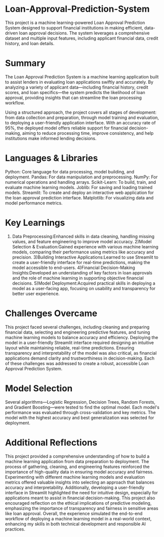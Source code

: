 # Loan-Approval-Prediction-System
This project is a machine learning-powered Loan Approval Prediction System designed to support financial institutions in making efficient, data-driven loan approval decisions. The system leverages a comprehensive dataset and multiple input features, including applicant financial data, credit history, and loan details.
# Summary
The Loan Approval Prediction System is a machine learning application built to assist lenders in evaluating loan applications swiftly and accurately. By analyzing a variety of applicant data—including financial history, credit scores, and loan specifics—the system predicts the likelihood of loan approval, providing insights that can streamline the loan processing workflow.

Using a structured approach, the project covers all stages of development: from data collection and preparation, through model training and evaluation, to deploying a user-friendly application interface. With an accuracy rate of 95%, the deployed model offers reliable support for financial decision-making, aiming to reduce processing time, improve consistency, and help institutions make informed lending decisions.
# Languages & Libraries
Python: Core language for data processing, model building, and deployment.
Pandas: For data manipulation and preprocessing.
NumPy: For numerical operations and handling arrays.
Scikit-Learn: To build, train, and evaluate machine learning models.
Joblib: For saving and loading trained models.
Streamlit: To create and deploy an interactive web application for the loan approval prediction interface.
Matplotlib: For visualizing data and model performance metrics.
# Key Learnings
1) Data Preprocessing:Enhanced skills in data cleaning, handling missing values, and feature engineering to improve model accuracy.
2)Model Selection & Evaluation:Gained experience with various machine learning models, comparing their performance using metrics like accuracy and precision.
3)Building Interactive Applications:Learned to use Streamlit to create a user-friendly interface for real-time predictions, making the model accessible to end-users.
4)Financial Decision-Making Insights:Developed an understanding of key factors in loan approvals and the role of machine learning in supporting objective financial decisions.
5)Model Deployment:Acquired practical skills in deploying a model as a user-facing app, focusing on usability and transparency for better user experience.
# Challenges Overcame
This project faced several challenges, including cleaning and preparing financial data, selecting and engineering predictive features, and tuning machine learning models to balance accuracy and efficiency. Deploying the model in a user-friendly Streamlit interface required designing an intuitive layout while maintaining reliable, real-time predictions. Ensuring transparency and interpretability of the model was also critical, as financial applications demand clarity and trustworthiness in decision-making. Each of these challenges was addressed to create a robust, accessible Loan Approval Prediction System.
# Model Selection
Several algorithms—Logistic Regression, Decision Trees, Random Forests, and Gradient Boosting—were tested to find the optimal model. Each model's performance was evaluated through cross-validation and key metrics. The model with the highest accuracy and best generalization was selected for deployment.
# Additional Reflections
This project provided a comprehensive understanding of how to build a machine learning application from data preparation to deployment. The process of gathering, cleaning, and engineering features reinforced the importance of high-quality data in ensuring model accuracy and fairness. Experimenting with different machine learning models and evaluation metrics offered valuable insights into selecting an approach that balances accuracy and interpretability. Additionally, developing a user-friendly interface in Streamlit highlighted the need for intuitive design, especially for applications meant to assist in financial decision-making. This project also encouraged reflection on the ethical implications of predictive modeling, emphasizing the importance of transparency and fairness in sensitive areas like loan approval. Overall, the experience simulated the end-to-end workflow of deploying a machine learning model in a real-world context, enhancing my skills in both technical development and responsible AI practices.
